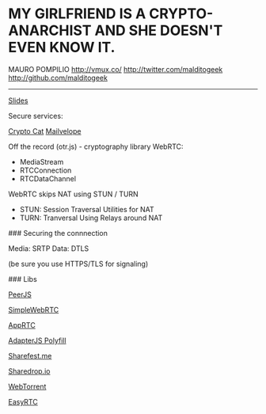 MY GIRLFRIEND IS A CRYPTO-ANARCHIST AND SHE DOESN'T EVEN KNOW IT.
=================================================================

MAURO POMPILIO
http://vmux.co/
http://twitter.com/malditogeek
http://github.com/malditogeek

---

[Slides](http://is.gd/futurejs)

Secure services:

[Crypto Cat](https://crypto.cat)
[Mailvelope](asdf)

Off the record (otr.js) - cryptography library
WebRTC:
- MediaStream
- RTCConnection
- RTCDataChannel

WebRTC skips NAT using STUN / TURN

- STUN: Session Traversal Utilities for NAT
- TURN: Tranversal Using Relays around NAT

### Securing the connnection

Media: SRTP
Data: DTLS

(be sure you use HTTPS/TLS for signaling)

### Libs

[PeerJS](asdfasdfasdfasdf)

[SimpleWebRTC](asdfasdfasdfasdf)

[AppRTC](asdfasdfasdfasdf)

[AdapterJS Polyfill](asdfasdfasdfasdf)

[Sharefest.me](asdfasdfasdfasdf)

[Sharedrop.io](asdfasdfasdfasdf)

[WebTorrent](asdfasdfasdfasdf)

[EasyRTC](asfdasdfasdfasdf)

